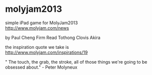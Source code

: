 molyjam2013
===========

simple iPad game for MolyJam2013  
http://www.molyjam.com/news  
  
by 
Paul Cheng
Firm Read Tothong
Clovis Akira
  
the inspiration quote we take is  
http://www.molyjam.com/inspirations/19  

" The touch, the grab, the stroke, all of those things we're going to be obsessed about." - Peter Molyneux
